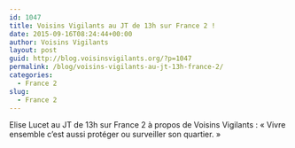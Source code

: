```yaml
---
id: 1047
title: Voisins Vigilants au JT de 13h sur France 2 !
date: 2015-09-16T08:24:44+00:00
author: Voisins Vigilants
layout: post
guid: http://blog.voisinsvigilants.org/?p=1047
permalink: /blog/voisins-vigilants-au-jt-13h-france-2/
categories:
  - France 2    
slug:
  - France 2
---
```

Elise Lucet au JT de 13h sur France 2 à propos de Voisins Vigilants : &laquo;&nbsp;Vivre ensemble c&rsquo;est aussi protéger ou surveiller son quartier.&nbsp;&raquo;



&nbsp;

